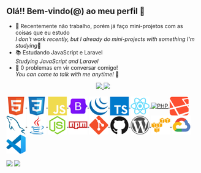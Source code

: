## Olá!! Bem-vindo(@) ao meu perfil 🍁


- 💼 Recentemente não trabalho, porém já faço mini-projetos com as coisas que eu estudo<br>
     *I don't work recently, but I already do mini-projects with something I'm studying*🎋
- 📚 Estudando JavaScript e Laravel <br>
     *Studying JavaScript and Laravel*
- 💬 0 problemas em vir conversar comigo! <br>
     *You can come to talk with me anytime!* 🍇
<div align="center">

  <a href="https://github.com/emilsonfilho">

  <img height="180em" src="https://github-readme-stats.vercel.app/api?username=emilsonfilho&show_icons=true&theme=tokyonight&include_all_commits=true&count_private=true"/>

  <img height="180em" src="https://github-readme-stats.vercel.app/api/top-langs/?username=emilsonfilho&layout=compact&langs_count=7&theme=tokyonight"/>

</div>
  <div style="display: inline_block"><br>

 <img align="center" alt="Rafa-HTML" height="50" width="50" src="https://raw.githubusercontent.com/devicons/devicon/master/icons/html5/html5-original.svg">

 <img align="center" alt="Rafa-CSS" height="50" width="50" src="https://raw.githubusercontent.com/devicons/devicon/master/icons/css3/css3-original.svg">
      
 <img align="center" alt="Rafa-Js" height="50" width="50" src="https://raw.githubusercontent.com/devicons/devicon/master/icons/javascript/javascript-plain.svg">
      
 <img align="center" alt="Bootstrap" height="50" width="50" src="https://raw.githubusercontent.com/devicons/devicon/master/icons/bootstrap/bootstrap-original.svg"/>
      
 <img align="center" alt="jQuery" height="50" width="50" src="https://raw.githubusercontent.com/devicons/devicon/master/icons/jquery/jquery-original.svg" />
      
 <img align="center" alt="TypeScript" height="50" width="50" src="https://raw.githubusercontent.com/devicons/devicon/master/icons/typescript/typescript-original.svg" />
      
 <img align="center" alt="React" height="50" width="50" src="https://raw.githubusercontent.com/devicons/devicon/master/icons/react/react-original.svg"/>

 <img align="center" alt="PHP" height="50" width="50" src="https://raw.githubusercontent.com/jmnote/z-icons/master/svg/php.svg">
      
 <img align="center" alt="Laravel" height="50" width="50" src="https://raw.githubusercontent.com/devicons/devicon/master/icons/laravel/laravel-plain.svg"/>
      
 <img align="center" alt="MySQL" height="50" width="50" src="https://raw.githubusercontent.com/devicons/devicon/master/icons/mysql/mysql-original.svg"/>
      
 <img align="center" alt="Java" height="50" width="50" src="https://raw.githubusercontent.com/devicons/devicon/master/icons/java/java-original.svg" />
      
 <img align="center" alt="Node.js" height="50" width="50" src="https://raw.githubusercontent.com/devicons/devicon/master/icons/nodejs/nodejs-original.svg" />
      
 <img align="center" alt="npm" height="50" width="50" src="https://raw.githubusercontent.com/devicons/devicon/master/icons/npm/npm-original-wordmark.svg" />
      
 <img align="center" alt="Git" height="50" width="50" src="https://raw.githubusercontent.com/devicons/devicon/master/icons/git/git-original.svg" />
      
 <img align="center" alt="GitHub" height="50" width="50" src="https://raw.githubusercontent.com/devicons/devicon/master/icons/github/github-original.svg" />
      
 <img align="center" alt="Wordpress" height="50" width="50" src="https://raw.githubusercontent.com/devicons/devicon/master/icons/wordpress/wordpress-plain.svg" />
      
 <img align="center" alt="Amazon Web Service" height="50" width="50" src="https://raw.githubusercontent.com/devicons/devicon/master/icons/amazonwebservices/amazonwebservices-original.svg" />
      
 <img align="center" alt="Google Cloud" height="50" width="50" src="https://raw.githubusercontent.com/devicons/devicon/master/icons/googlecloud/googlecloud-original.svg" />
      
 <img align="center" alt="VSCode" height="50" width="50" src="https://raw.githubusercontent.com/devicons/devicon/master/icons/vscode/vscode-original.svg" />






  


</div>
  <br>




<div>
   <a href="https://instagram.com/e.milson_" target="_blank"><img src="https://img.shields.io/badge/-Instagram-%23E4405F?style=for-the-badge&logo=instagram&logoColor=white" target="_blank"></a>
   <a href = "mailto:emilsonfilhocontato@gmail.com"><img src="https://img.shields.io/badge/-Gmail-%23333?style=for-the-badge&logo=gmail&logoColor=white" target="_blank"></a>


</div>
